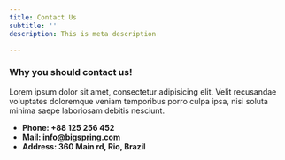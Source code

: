 ```yaml
---
title: Contact Us
subtitle: ''
description: This is meta description

---
```

### Why you should contact us!

Lorem ipsum dolor sit amet, consectetur adipisicing elit. Velit recusandae voluptates doloremque veniam temporibus porro culpa ipsa, nisi soluta minima saepe laboriosam debitis nesciunt.

* **Phone: +88 125 256 452**
* **Mail: info@bigspring.com**
* **Address: 360 Main rd, Rio, Brazil**